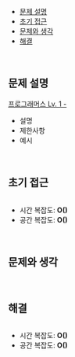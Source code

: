 - [문제 설명](#문제-설명)
- [초기 접근](#초기-접근)
- [문제와 생각](#문제와-생각)
- [해결](#해결)

<br>

## 문제 설명

[프로그래머스 Lv. 1 - ]()

- 설명
- 제한사항
- 예시

<br>

## 초기 접근

```javascript

```

- 시간 복잡도: **O()**
- 공간 복잡도: **O()**

<br>

## 문제와 생각

<br>

## 해결

```javascript

```

- 시간 복잡도: **O()**
- 공간 복잡도: **O()**
